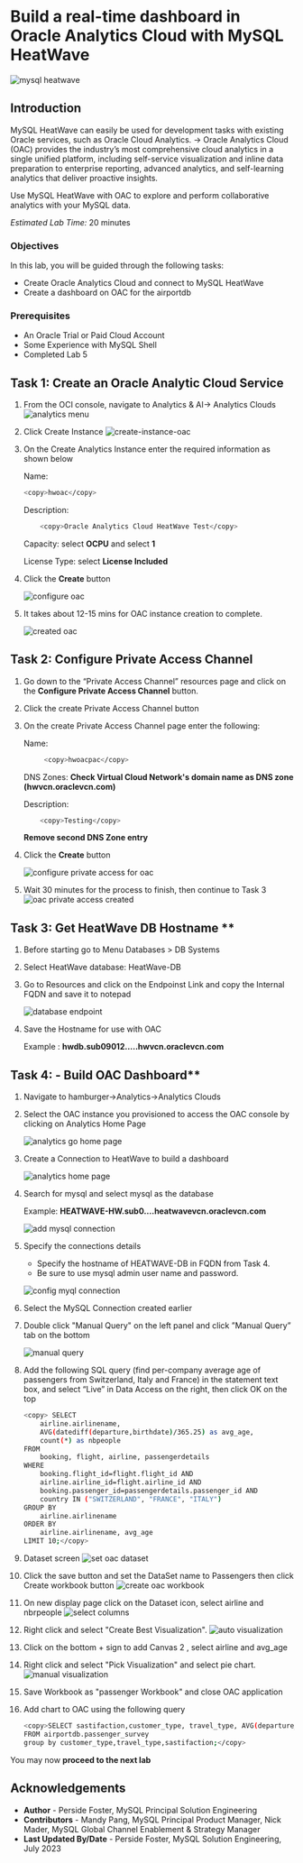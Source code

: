 # Build a real-time dashboard in Oracle Analytics Cloud with MySQL HeatWave

![mysql heatwave](./images/mysql-heatwave-logo.jpg "mysql heatwave")

## Introduction

MySQL HeatWave can easily be used for development tasks with existing Oracle services, such as Oracle Cloud Analytics. -> Oracle Analytics Cloud (OAC) provides the industry’s most comprehensive cloud analytics in a single unified platform, including self-service visualization and inline data preparation to enterprise reporting, advanced analytics, and self-learning analytics that deliver proactive insights.

Use MySQL HeatWave with OAC to explore and perform collaborative analytics with your MySQL data.

_Estimated Lab Time:_ 20 minutes

### Objectives

In this lab, you will be guided through the following tasks:

- Create Oracle Analytics Cloud and connect to MySQL HeatWave
- Create a dashboard on OAC for the airportdb

### Prerequisites

- An Oracle Trial or Paid Cloud Account
- Some Experience with MySQL Shell
- Completed Lab 5

## Task 1:  Create an Oracle Analytic Cloud Service

1. From the OCI console, navigate to Analytics & AI-> Analytics Clouds
 ![analytics menu](./images/analytics-menu.png " analytics menu")

2. Click Create Instance
 ![create-instance-oac](./images/create-instance-oac.png "create-instance-oac ")

3. On the Create Analytics Instance enter the required information as shown below

    Name:

    ```bash
    <copy>hwoac</copy> 
    ```

    Description:

    ```bash
        <copy>Oracle Analytics Cloud HeatWave Test</copy>
    ```

    Capacity: select **OCPU** and select **1**

    License Type: select **License Included**

4. Click the **Create** button

    ![configure oac](./images/config-oac.png "config-oac ")

5. It takes about 12-15 mins for OAC instance creation to complete.

    ![created oac](./images/created-oac.png " created-oac")

## Task 2: Configure Private Access Channel

1. Go down to the “Private Access Channel” resources page and click on the **Configure Private Access Channel**  button.

2. Click the create Private Access Channel button

3. On the create Private Access Channel page enter the following:

    Name:

    ```bash
         <copy>hwoacpac</copy>
    ```

    DNS Zones:
    **Check Virtual Cloud Network's domain name as DNS zone (hwvcn.oraclevcn.com)**

    Description:

    ```bash
        <copy>Testing</copy>
    ```

    **Remove second  DNS Zone entry**

4. Click the **Create** button

    ![configure private access for oac](./images/config-pac-oac.png " config-pac-oac")

5. Wait 30 minutes for the process to finish, then continue to Task 3
    ![oac private access created  ](./images/created-pac-oac.png " created-pac-oac")

## Task 3: Get HeatWave DB Hostname **

1. Before starting go to Menu Databases > DB Systems

2. Select HeatWave database: HeatWave-DB

3. Go to Resources and click on the Endpoinst Link and  copy the Internal FQDN and save it to notepad

    ![database endpoint](./images/hw-db-endpoint.png "hw-db-endpoint ")

4. Save the Hostname for use with OAC

    Example : **hwdb.sub09012.....hwvcn.oraclevcn.com**

## Task 4: - Build OAC Dashboard**

1. Navigate to hamburger->Analytics->Analytics Clouds

2. Select the OAC instance you provisioned to access the OAC console by clicking on Analytics Home Page

    ![analytics go home page](./images/analytics-go-home-page.png "analytics-go-home-page ")

3. Create a Connection to HeatWave to build a dashboard

    ![analytics home page](./images/analytics-home-page.png " analytics-home-page")

4. Search for mysql and select mysql as the database

    Example: **HEATWAVE-HW.sub0….heatwavevcn.oraclevcn.com**

    ![add mysql connection](./images/add-connection-mysql.png "add-connection-mysql ")

5. Specify the connections details

    - Specify the hostname of HEATWAVE-DB in FQDN from Task 4.
    - Be sure to use mysql admin user name and password.

    ![config myql connection](./images/config-add-connection-mysql.png "config-add-connection-mysql ")

6. Select the MySQL Connection created earlier

7. Double click "Manual Query" on the left panel and click ”Manual Query” tab on the bottom

    ![manual query](./images/manual-query-select.png "manual-query-select ")

8. Add the following SQL query (find per-company average age of passengers from Switzerland, Italy and France) in the statement text box, and select “Live” in Data Access on the right, then click OK on the top

    ```bash  
    <copy> SELECT
        airline.airlinename,
        AVG(datediff(departure,birthdate)/365.25) as avg_age,
        count(*) as nbpeople
    FROM
        booking, flight, airline, passengerdetails
    WHERE
        booking.flight_id=flight.flight_id AND
        airline.airline_id=flight.airline_id AND
        booking.passenger_id=passengerdetails.passenger_id AND
        country IN ("SWITZERLAND", "FRANCE", "ITALY")
    GROUP BY
        airline.airlinename
    ORDER BY
        airline.airlinename, avg_age
    LIMIT 10;</copy>
    ```

9. Dataset screen
    ![set oac dataset](./images/new-data-set-oac.png "new-data-set-oac ")

10. Click the  save button and set the DataSet name to Passengers then click Create workbook button
    ![create oac workbook](./images/create-workbook-oac.png "create-workbook-oac")

11. On new display page  click on the Dataset icon, select airline and nbrpeople
    ![select columns](./images/passenger-column.png "passenger-column")
12. Right click and select "Create Best Visualization".
    ![auto visualization](./images/best-visualization-oac.png "best-visualization-oac")

13. Click on the bottom + sign to add Canvas 2 , select airline and avg_age
14. Right click and select "Pick Visualization" and select pie chart.
    ![manual visualization](./images/pick-visualization-oac.png "pick-visualization-oac ")

15. Save Workbook as "passenger Workbook" and close OAC application



16. Add chart to OAC using the following query

    ```bash
    <copy>SELECT sastifaction,customer_type, travel_type, AVG(departure_delay) departure_delay,count(*) as nb_psgr
    FROM airportdb.passenger_survey
    group by customer_type,travel_type,sastifaction;</copy>
    ```

You may now **proceed to the next lab**

## Acknowledgements

- **Author** - Perside Foster, MySQL Principal Solution Engineering
- **Contributors** - Mandy Pang, MySQL Principal Product Manager,  Nick Mader, MySQL Global Channel Enablement & Strategy Manager
- **Last Updated By/Date** - Perside Foster, MySQL Solution Engineering, July 2023